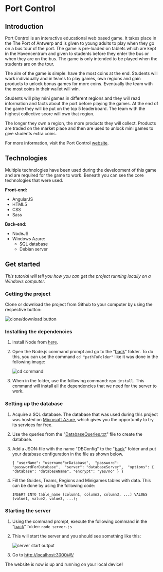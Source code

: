 # Port Control #

## Introduction ##

Port Control is an interactive educational web based game. It takes place in the The Port of Antwerp and is given to young adults to play when they go on a bus tour of the port. The game is pre-loaded on tablets which are kept in the Havencentrum and given to students before they enter the bus or when they are on the bus. The game is only intended to be played when the students are on the tour. 

The aim of the game is simple: have the most coins at the end. Students will work individually and in teams to play games, own regions and gain products to unlock bonus games for more coins. Eventually the team with the most coins in their wallet will win. 

Students will play mini games in different regions and they will read information and facts about the port before playing the games. At the end of the game they will be put on the top 5 leaderboard. The team with the highest collective score will own that region.

The longer they own a region, the more products they will collect. Products are traded on the market place and then are used to unlock mini games to give students extra coins. 

For more information, visit the Port Control [website](http://portcentre.maltegrapentin.com/).


## Technologies ##

Multiple technologies have been used during the development of this game and are required for the game to work. Beneath you can see the core technologies that were used.

**Front-end:**

- AngularJS
- HTML5
- CSS
- Sass

**Back-end:**

- NodeJS
- Windows Azure:
	- SQL database
	- Debian server

## Get started ##

*This tutorial will tell you how you can get the project running locally on a Windows computer.*

### Getting the project ###

Clone or download the project from Github to your computer by using the respective button:

![clone/download button](https://cdn.pbrd.co/images/fhApRf59A.png)

### Installing the dependencies ###

1. Install Node from [here](https://nodejs.org/en/).
2. Open the Node.js command prompt and go to the "[back](https://github.com/mathiassamyn/PortGame/tree/master/back)" folder. To do this, you can use the command `cd "pathToFolder"` like it was done in the following image:

	![cd command](https://cdn.pbrd.co/images/1wNjtrHvg.png)

3. When in the folder, use the following command: `npm install`. This command will install all the dependencies that we need for the server to work.

### Setting up the database ###

1. Acquire a SQL database. The database that was used during this project was hosted on [Microsoft Azure](https://azure.microsoft.com/), which gives you the opportunity to try its services for free. 
2. Use the queries from the "[DatabaseQueries.txt](https://github.com/mathiassamyn/PortGame/blob/master/back/DatabaseQueries.txt)" file to create the database.   
3. Add a JSON-file with the name "DBConfig" to the "[back](https://github.com/mathiassamyn/PortGame/tree/master/back)" folder and put your database configuration in the file as shown below.

	`
{
	"userName": "usernameForDatabase", 
	"password": "passwordForDatabase", 
	"server": "databaseServer", 
	"options": {
		"database": "databaseName",
		"encrypt": "yes/no"
	}
}
`

4. Fill the Guides, Teams, Regions and Minigames tables with data. This can be done by using the following code:

	`INSERT INTO table_name (column1, column2, column3, ...)
VALUES (value1, value2, value3, ...);`

### Starting the server ###

1. Using the command prompt, execute the following command in the "[back](https://github.com/mathiassamyn/PortGame/tree/master/back)" folder: `node server.js`
2. This will start the server and you should see something like this:

	![server start output](https://cdn.pbrd.co/images/fsdbWzoXc.png)
3. Go to [http://localhost:3000/#!/](http://localhost:3000/#!/ "http://localhost:3000/#!/")

The website is now is up and running on your local device!

